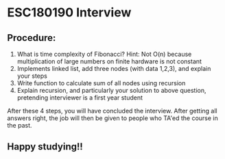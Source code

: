 # ESC180190 Interview

## Procedure:
1. What is time complexity of Fibonacci? Hint: Not O(n) because multiplication of large numbers on finite hardware is not constant
2. Implements linked list, add three nodes (with data 1,2,3), and explain your steps
3. Write function to calculate sum of all nodes using recursion
4. Explain recursion, and particularly your solution to above question, pretending interviewer is a first year student

After these 4 steps, you will have concluded the interview. After getting all answers right, the job will then be given to people who TA'ed the course in the past.

## Happy studying!!
